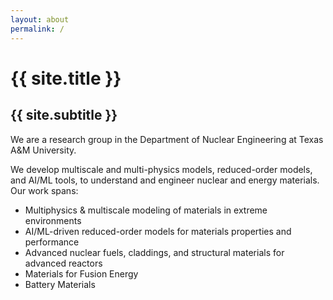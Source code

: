 ```yaml
---
layout: about
permalink: /
---
```


# {{ site.title }}
## {{ site.subtitle }}

We are a research group in the Department of Nuclear Engineering at Texas A&M University.

We develop multiscale and multi-physics models, reduced-order models, and AI/ML tools, to understand and engineer nuclear and energy materials. Our work spans:

- Multiphysics & multiscale modeling of materials in extreme environments
- AI/ML-driven reduced-order models for materials properties and performance
- Advanced nuclear fuels, claddings, and structural materials for advanced reactors
- Materials for Fusion Energy
- Battery Materials

